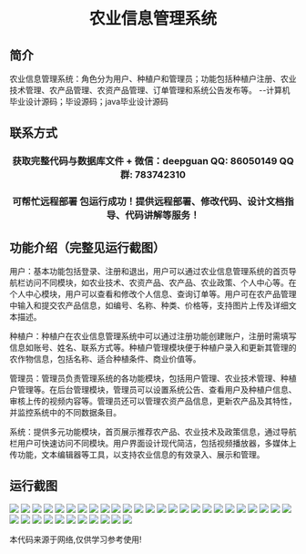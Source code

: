 <p><h1 align="center">农业信息管理系统</h1></p>

## 简介
农业信息管理系统：角色分为用户、种植户和管理员；功能包括种植户注册、农业技术管理、农产品管理、农资产品管理、订单管理和系统公告发布等。    --计算机毕业设计源码；毕设源码；java毕业设计源码


## 联系方式
<p><h3 align="center">获取完整代码与数据库文件 + 微信：deepguan QQ: 86050149 QQ群: 783742310</h3></p>
<p><h3 align="center">可帮忙远程部署 包运行成功！提供远程部署、修改代码、设计文档指导、代码讲解等服务！</h3></p>

## 功能介绍（完整见运行截图）
用户：基本功能包括登录、注册和退出，用户可以通过农业信息管理系统的首页导航栏访问不同模块，如农业技术、农资产品、农产品、农业政策、个人中心等。在个人中心模块，用户可以查看和修改个人信息、查询订单等。用户可在农产品管理中输入和提交农产品信息，如编号、名称、种类、价格等，支持图片上传及详细文本描述。

种植户：种植户在农业信息管理系统中可以通过注册功能创建账户，注册时需填写信息如账号、姓名、联系方式等。种植户管理模块便于种植户录入和更新其管理的农作物信息，包括名称、适合种植条件、商业价值等。

管理员：管理员负责管理系统的各功能模块，包括用户管理、农业技术管理、种植户管理等。在后台管理模块，管理员可以设置系统公告、查看用户及种植户信息、审核上传的视频内容等。管理员还可以管理农资产品信息，更新农产品及其特性，并监控系统中的不同数据条目。

系统：提供多元功能模块，首页展示推荐农产品、农业技术及政策信息，通过导航栏用户可快速访问不同模块。用户界面设计现代简洁，包括视频播放器，多媒体上传功能，文本编辑器等工具，以支持农业信息的有效录入、展示和管理。


## 运行截图
![](img/001.jpg)
![](img/002.jpg)
![](img/003.jpg)
![](img/004.jpg)
![](img/005.jpg)
![](img/006.jpg)
![](img/007.jpg)
![](img/008.jpg)
![](img/009.jpg)
![](img/010.jpg)
![](img/011.jpg)
![](img/012.jpg)
![](img/013.jpg)
![](img/014.jpg)
![](img/015.jpg)
![](img/016.jpg)
![](img/017.jpg)
![](img/018.jpg)
![](img/019.jpg)
![](img/020.jpg)
![](img/021.jpg)
![](img/022.jpg)
![](img/023.jpg)
![](img/024.jpg)
![](img/025.jpg)
![](img/026.jpg)
![](img/027.jpg)
![](img/028.jpg)
![](img/029.jpg)
![](img/030.jpg)
![](img/031.jpg)
![](img/032.jpg)
![](img/033.jpg)
![](img/034.jpg)
![](img/035.jpg)
![](img/036.jpg)

<p>本代码来源于网络,仅供学习参考使用!</p>
